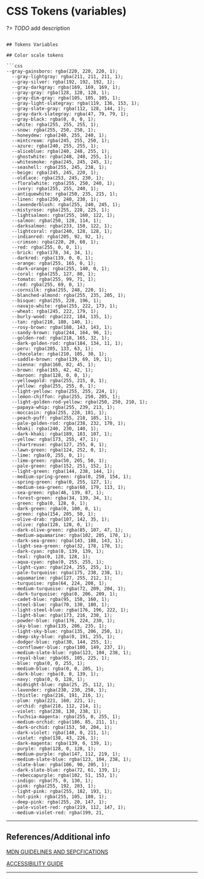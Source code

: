 # CSS Tokens (variables)

?>  _TODO_ add description


```

## Tokens Variables

## Color scale tokens

```css
--gray-gainsboro: rgba(220, 220, 220, 1);
  --gray-lightgray: rgba(211, 211, 211, 1);
  --gray-silver: rgba(192, 192, 192, 1);
  --gray-darkgray: rgba(169, 169, 169, 1);
  --gray-gray: rgba(128, 128, 128, 1);
  --gray-dim-gray: rgba(105, 105, 105, 1);
  --gray-light-slategray: rgba(119, 136, 153, 1);
  --gray-slate-gray: rgba(112, 128, 144, 1);
  --gray-dark-slategray: rgba(47, 79, 79, 1);
  --gray-black: rgba(0, 0, 0, 1);
  --white: rgba(255, 255, 255, 1);
  --snow: rgba(255, 250, 250, 1);
  --honeydew: rgba(240, 255, 240, 1);
  --mintcream: rgba(245, 255, 250, 1);
  --azure: rgba(240, 255, 255, 1);
  --aliceblue: rgba(240, 248, 255, 1);
  --ghostwhite: rgba(248, 248, 255, 1);
  --whitesmoke: rgba(245, 245, 245, 1);
  --seashell: rgba(255, 245, 238, 1);
  --beige: rgba(245, 245, 220, 1);
  --oldlace: rgba(253, 245, 230, 1);
  --floralwhite: rgba(255, 250, 240, 1);
  --ivory: rgba(255, 255, 240, 1);
  --antiquewhite: rgba(250, 235, 215, 1);
  --linen: rgba(250, 240, 230, 1);
  --lavenderblush: rgba(255, 240, 245, 1);
  --mistyrose: rgba(255, 228, 225, 1);
  --lightsalmon: rgba(255, 160, 122, 1);
  --salmon: rgba(250, 128, 114, 1);
  --darksalmon: rgba(233, 150, 122, 1);
  --lightcoral: rgba(240, 128, 128, 1);
  --indianred: rgba(205, 92, 92, 1);
  --crimson: rgba(220, 20, 60, 1);
  --red: rgba(255, 0, 0, 1);
  --brick: rgba(178, 34, 34, 1);
  --darkred: rgba(139, 0, 0, 1);
  --orange: rgba(255, 165, 0, 1);
  --dark-orange: rgba(255, 140, 0, 1);
  --coral: rgba(255, 127, 80, 1);
  --tomato: rgba(255, 99, 71, 1);
  --red: rgba(255, 69, 0, 1);
  --cornsilk: rgba(255, 248, 220, 1);
  --blanched-almond: rgba(255, 235, 205, 1);
  --bisque: rgba(255, 228, 196, 1);
  --navajo-white: rgba(255, 222, 173, 1);
  --wheat: rgba(245, 222, 179, 1);
  --burly-wood: rgba(222, 184, 135, 1);
  --tan: rgba(210, 180, 140, 1);
  --rosy-brown: rgba(188, 143, 143, 1);
  --sandy-brown: rgba(244, 164, 96, 1);
  --golden-rod: rgba(218, 165, 32, 1);
  --dark-golden-rod: rgba(184, 134, 11, 1);
  --peru: rgba(205, 133, 63, 1);
  --chocolate: rgba(210, 105, 30, 1);
  --saddle-brown: rgba(139, 69, 19, 1);
  --sienna: rgba(160, 82, 45, 1);
  --brown: rgba(165, 42, 42, 1);
  --maroon: rgba(128, 0, 0, 1);
  --yellowgold: rgba(255, 215, 0, 1);
  --yellow: rgba(255, 255, 0, 1);
  --light-yellow: rgba(255, 255, 224, 1);
  --lemon-chiffon: rgba(255, 250, 205, 1);
  --light-golden-rod-yellow: rgba(250, 250, 210, 1);
  --papaya-whip: rgba(255, 239, 213, 1);
  --moccasin: rgba(255, 228, 181, 1);
  --peach-puff: rgba(255, 218, 185, 1);
  --pale-golden-rod: rgba(238, 232, 170, 1);
  --khaki: rgba(240, 230, 140, 1);
  --dark-khaki: rgba(189, 183, 107, 1);
  --yellow: rgba(173, 255, 47, 1);
  --chartreuse: rgba(127, 255, 0, 1);
  --lawn-green: rgba(124, 252, 0, 1);
  --lime: rgba(0, 255, 0, 1);
  --lime-green: rgba(50, 205, 50, 1);
  --pale-green: rgba(152, 251, 152, 1);
  --light-green: rgba(144, 238, 144, 1);
  --medium-spring-green: rgba(0, 250, 154, 1);
  --spring-green: rgba(0, 255, 127, 1);
  --medium-sea-green: rgba(60, 179, 113, 1);
  --sea-green: rgba(46, 139, 87, 1);
  --forest-green: rgba(34, 139, 34, 1);
  --green: rgba(0, 128, 0, 1);
  --dark-green: rgba(0, 100, 0, 1);
  --green: rgba(154, 205, 50, 1);
  --olive-drab: rgba(107, 142, 35, 1);
  --olive: rgba(128, 128, 0, 1);
  --dark-olive-green: rgba(85, 107, 47, 1);
  --medium-aquamarine: rgba(102, 205, 170, 1);
  --dark-sea-green: rgba(143, 188, 143, 1);
  --light-sea-green: rgba(32, 178, 170, 1);
  --dark-cyan: rgba(0, 139, 139, 1);
  --teal: rgba(0, 128, 128, 1);
  --aqua-cyan: rgba(0, 255, 255, 1);
  --light-cyan: rgba(224, 255, 255, 1);
  --pale-turquoise: rgba(175, 238, 238, 1);
  --aquamarine: rgba(127, 255, 212, 1);
  --turquoise: rgba(64, 224, 208, 1);
  --medium-turquoise: rgba(72, 209, 204, 1);
  --dark-turquoise: rgba(0, 206, 209, 1);
  --cadet-blue: rgba(95, 158, 160, 1);
  --steel-blue: rgba(70, 130, 180, 1);
  --light-steel-blue: rgba(176, 196, 222, 1);
  --light-blue: rgba(173, 216, 230, 1);
  --powder-blue: rgba(176, 224, 230, 1);
  --sky-blue: rgba(135, 206, 235, 1);
  --light-sky-blue: rgba(135, 206, 250, 1);
  --deep-sky-blue: rgba(0, 191, 255, 1);
  --dodger-blue: rgba(30, 144, 255, 1);
  --cornflower-blue: rgba(100, 149, 237, 1);
  --medium-slate-blue: rgba(123, 104, 238, 1);
  --royal-blue: rgba(65, 105, 225, 1);
  --blue: rgba(0, 0, 255, 1);
  --medium-blue: rgba(0, 0, 205, 1);
  --dark-blue: rgba(0, 0, 139, 1);
  --navy: rgba(0, 0, 128, 1);
  --midnight-blue: rgba(25, 25, 112, 1);
  --lavender: rgba(230, 230, 250, 1);
  --thistle: rgba(216, 191, 216, 1);
  --plum: rgba(221, 160, 221, 1);
  --orchid: rgba(218, 112, 214, 1);
  --violet: rgba(238, 130, 238, 1);
  --fuchsia-magenta: rgba(255, 0, 255, 1);
  --medium-orchid: rgba(186, 85, 211, 1);
  --dark-orchid: rgba(153, 50, 204, 1);
  --dark-violet: rgba(148, 0, 211, 1);
  --violet: rgba(138, 43, 226, 1);
  --dark-magenta: rgba(139, 0, 139, 1);
  --purple: rgba(128, 0, 128, 1);
  --medium-purple: rgba(147, 112, 219, 1);
  --medium-slate-blue: rgba(123, 104, 238, 1);
  --slate-blue: rgba(106, 90, 205, 1);
  --dark-slate-blue: rgba(72, 61, 139, 1);
  --rebeccapurple: rgba(102, 51, 153, 1);
  --indigo: rgba(75, 0, 130, 1);
  --pink: rgba(255, 192, 203, 1);
  --light-pink: rgba(255, 182, 193, 1);
  --hot-pink: rgba(255, 105, 180, 1);
  --deep-pink: rgba(255, 20, 147, 1);
  --pale-violet-red: rgba(219, 112, 147, 1);
  --medium-violet-red: rgba(199, 21,
```

----
## References/Additional info

[MDN GUIDELINES AND SEPCFICATIONS]()

[ACCESSIBILITY GUIDE]()

----
